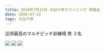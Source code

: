 ```yaml
---
title: 2018年7月22日 大台ケ原クライミング 蒸篭嵓
date: 2018-07-22
tags: 大台ケ原
---
```



近郊最高のマルチピッチ訓練場
男 ３名

![](/2018/07/22/20180722/1.png)
![](/2018/07/22/20180722/2.png)
![](/2018/07/22/20180722/3.png)
